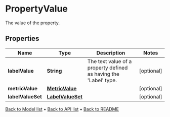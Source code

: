 

# PropertyValue

The value of the property.

## Properties

| Name | Type | Description | Notes |
|------------ | ------------- | ------------- | -------------|
|**labelValue** | **String** | The text value of a property defined as having the &#39;Label&#39; type. |  [optional] |
|**metricValue** | [**MetricValue**](MetricValue.md) |  |  [optional] |
|**labelValueSet** | [**LabelValueSet**](LabelValueSet.md) |  |  [optional] |



[Back to Model list](../README.md#documentation-for-models) &#8226; [Back to API list](../README.md#documentation-for-api-endpoints) &#8226; [Back to README](../README.md)


